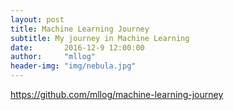 ```yaml
---
layout: post
title: Machine Learning Journey
subtitle: My journey in Machine Learning
date:       2016-12-9 12:00:00
author:     "mllog"
header-img: "img/nebula.jpg"
---
```



https://github.com/mllog/machine-learning-journey
